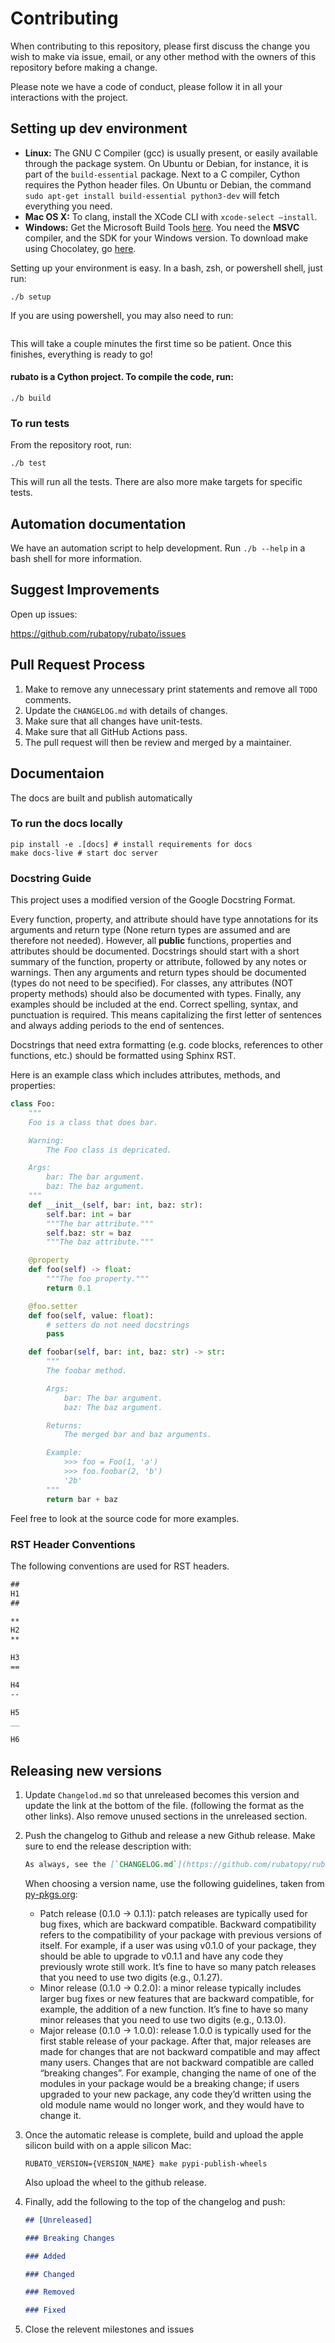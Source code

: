 # Contributing

When contributing to this repository, please first discuss the change you wish to make via issue,
email, or any other method with the owners of this repository before making a change.

Please note we have a code of conduct, please follow it in all your interactions with the project.

## Setting up dev environment

-   **Linux:** The GNU C Compiler (gcc) is usually present, or easily available through the package system. On Ubuntu or Debian, for instance, it is part of the `build-essential` package. Next to a C compiler, Cython requires the Python header files. On Ubuntu or Debian, the command `sudo apt-get install build-essential python3-dev` will fetch everything you need.
-   **Mac OS X:** To clang, install the XCode CLI with `xcode-select –install`.
-   **Windows:** Get the Microsoft Build Tools [here](https://visualstudio.microsoft.com/visual-cpp-build-tools/). You need the **MSVC** compiler, and the SDK for your Windows version. To download make using Chocolatey, go [here](https://stackoverflow.com/a/57042516).

Setting up your environment is easy. In a bash, zsh, or powershell shell, just run:

```shell
./b setup
```

If you are using powershell, you may also need to run:

```powershell

```

This will take a couple minutes the first time so be patient. Once this finishes, everything is ready to go!

#### rubato is a Cython project. To compile the code, run:

```shell
./b build
```

### To run tests

From the repository root, run:

```shell
./b test
```

This will run all the tests. There are also more make targets for specific tests.

## Automation documentation

We have an automation script to help development. Run `./b --help` in a bash shell for more information.

## Suggest Improvements

Open up issues:

https://github.com/rubatopy/rubato/issues

## Pull Request Process

1. Make to remove any unnecessary print statements and remove all `TODO` comments.
2. Update the `CHANGELOG.md` with details of changes.
3. Make sure that all changes have unit-tests.
4. Make sure that all GitHub Actions pass.
5. The pull request will then be review and merged by a maintainer.

## Documentaion

The docs are built and publish automatically

### To run the docs locally

```shell
pip install -e .[docs] # install requirements for docs
make docs-live # start doc server
```

### Docstring Guide

This project uses a modified version of the Google Docstring Format.

Every function, property, and attribute should have type annotations for its arguments and return type (None return types
are assumed and are therefore not needed). However, all **public** functions, properties and attributes should be documented.
Docstrings should start with a short summary of the function, property or attribute, followed by any notes or warnings.
Then any arguments and return types should be documented (types do not need to be specified). For classes, any attributes (NOT property methods)
should also be documented with types. Finally, any examples should be included at the end. Correct spelling, syntax, and punctuation is required.
This means capitalizing the first letter of sentences and always adding periods to the end of sentences.

Docstrings that need extra formatting (e.g. code blocks, references to other functions, etc.) should be formatted using Sphinx RST.

Here is an example class which includes attributes, methods, and properties:

```python
class Foo:
    """
    Foo is a class that does bar.

    Warning:
        The Foo class is depricated.

    Args:
        bar: The bar argument.
        baz: The baz argument.
    """
    def __init__(self, bar: int, baz: str):
        self.bar: int = bar
        """The bar attribute."""
        self.baz: str = baz
        """The baz attribute."""

    @property
    def foo(self) -> float:
        """The foo property."""
        return 0.1

    @foo.setter
    def foo(self, value: float):
        # setters do not need docstrings
        pass

    def foobar(self, bar: int, baz: str) -> str:
        """
        The foobar method.

        Args:
            bar: The bar argument.
            baz: The baz argument.

        Returns:
            The merged bar and baz arguments.

        Example:
            >>> foo = Foo(1, 'a')
            >>> foo.foobar(2, 'b')
            '2b'
        """
        return bar + baz
```

Feel free to look at the source code for more examples.

### RST Header Conventions

The following conventions are used for RST headers.

```rst
##
H1
##

**
H2
**

H3
==

H4
--

H5
__

H6
```

## Releasing new versions

1.  Update `Changelod.md` so that unreleased becomes this version and update the link at the bottom of the file.
    (following the format as the other links). Also remove unused sections in the unreleased section.

2.  Push the changelog to Github and release a new Github release. Make sure to end the release description with:

    ```markdown
    As always, see the [`CHANGELOG.md`](https://github.com/rubatopy/rubato/blob/{VERSION_NAME}/CHANGELOG.md) and the [documentation](https://rubato.app/{VERSION_NAME}) for more details.
    ```

    When choosing a version name, use the following guidelines, taken from [py-pkgs.org](https://py-pkgs.org/):

    -   Patch release (0.1.0 -> 0.1.1): patch releases are typically used for bug fixes, which are backward compatible. Backward compatibility refers to the compatibility of your package with previous versions of itself. For example, if a user was using v0.1.0 of your package, they should be able to upgrade to v0.1.1 and have any code they previously wrote still work. It’s fine to have so many patch releases that you need to use two digits (e.g., 0.1.27).
    -   Minor release (0.1.0 -> 0.2.0): a minor release typically includes larger bug fixes or new features that are backward compatible, for example, the addition of a new function. It’s fine to have so many minor releases that you need to use two digits (e.g., 0.13.0).
    -   Major release (0.1.0 -> 1.0.0): release 1.0.0 is typically used for the first stable release of your package. After that, major releases are made for changes that are not backward compatible and may affect many users. Changes that are not backward compatible are called “breaking changes”. For example, changing the name of one of the modules in your package would be a breaking change; if users upgraded to your new package, any code they’d written using the old module name would no longer work, and they would have to change it.

3.  Once the automatic release is complete, build and upload the apple silicon build with on a apple silicon Mac:

    ```shell
    RUBATO_VERSION={VERSION_NAME} make pypi-publish-wheels
    ```

    Also upload the wheel to the github release.

4.  Finally, add the following to the top of the changelog and push:

    ```markdown
    ## [Unreleased]

    ### Breaking Changes

    ### Added

    ### Changed

    ### Removed

    ### Fixed
    ```

5.  Close the relevent milestones and issues
